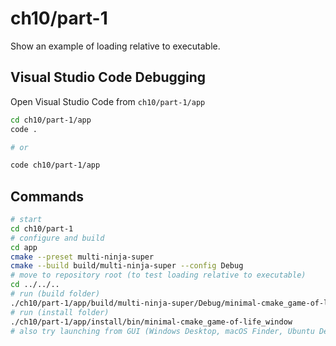 # ch10/part-1

Show an example of loading relative to executable.

## Visual Studio Code Debugging

Open Visual Studio Code from `ch10/part-1/app`

```bash
cd ch10/part-1/app
code .

# or

code ch10/part-1/app
```

## Commands

```bash
# start
cd ch10/part-1
# configure and build
cd app
cmake --preset multi-ninja-super
cmake --build build/multi-ninja-super --config Debug
# move to repository root (to test loading relative to executable)
cd ../../..
# run (build folder)
./ch10/part-1/app/build/multi-ninja-super/Debug/minimal-cmake_game-of-life_window
# run (install folder)
./ch10/part-1/app/install/bin/minimal-cmake_game-of-life_window
# also try launching from GUI (Windows Desktop, macOS Finder, Ubuntu Desktop)
```
